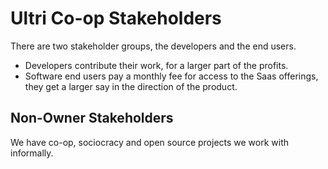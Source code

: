 # Ultri Co-op Stakeholders

There are two stakeholder groups, the developers and the end users.

* Developers contribute their work, for a larger part of the profits.
* Software end users pay a monthly fee for access to the Saas offerings, they get a larger say in the direction of the product.

## Non-Owner Stakeholders

We have co-op, sociocracy and open source projects we work with informally.


